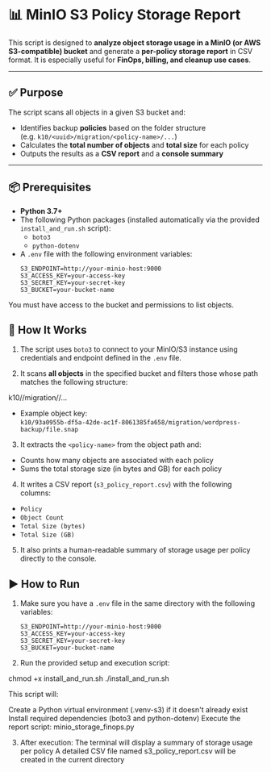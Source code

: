 # 📊 MinIO S3 Policy Storage Report

This script is designed to **analyze object storage usage in a MinIO (or AWS S3-compatible) bucket** and generate a **per-policy storage report** in CSV format. It is especially useful for **FinOps, billing, and cleanup use cases**.

---

## ✅ Purpose

The script scans all objects in a given S3 bucket and:
- Identifies backup **policies** based on the folder structure  
  (e.g. `k10/<uuid>/migration/<policy-name>/...`)
- Calculates the **total number of objects** and **total size** for each policy
- Outputs the results as a **CSV report** and a **console summary**

---

## 📦 Prerequisites

- **Python 3.7+**
- The following Python packages (installed automatically via the provided `install_and_run.sh` script):
  - `boto3`
  - `python-dotenv`
- A `.env` file with the following environment variables:
  ```dotenv
  S3_ENDPOINT=http://your-minio-host:9000
  S3_ACCESS_KEY=your-access-key
  S3_SECRET_KEY=your-secret-key
  S3_BUCKET=your-bucket-name

You must have access to the bucket and permissions to list objects.

## 🚀 How It Works

1. The script uses `boto3` to connect to your MinIO/S3 instance using credentials and endpoint defined in the `.env` file.

2. It scans **all objects** in the specified bucket and filters those whose path matches the following structure:

k10/<uuid>/migration/<policy-name>/...

- Example object key:  
  `k10/93a0955b-df5a-42de-ac1f-8061385fa658/migration/wordpress-backup/file.snap`

3. It extracts the `<policy-name>` from the object path and:
- Counts how many objects are associated with each policy
- Sums the total storage size (in bytes and GB) for each policy

4. It writes a CSV report (`s3_policy_report.csv`) with the following columns:
- `Policy`
- `Object Count`
- `Total Size (bytes)`
- `Total Size (GB)`

5. It also prints a human-readable summary of storage usage per policy directly to the console.

## ▶️ How to Run

1. Make sure you have a `.env` file in the same directory with the following variables:

   ```dotenv
   S3_ENDPOINT=http://your-minio-host:9000
   S3_ACCESS_KEY=your-access-key
   S3_SECRET_KEY=your-secret-key
   S3_BUCKET=your-bucket-name

2. Run the provided setup and execution script:

chmod +x install_and_run.sh
./install_and_run.sh

This script will:

Create a Python virtual environment (.venv-s3) if it doesn't already exist
Install required dependencies (boto3 and python-dotenv)
Execute the report script: minio_storage_finops.py

3. After execution:
   The terminal will display a summary of storage usage per policy
A detailed CSV file named s3_policy_report.csv will be created in the current directory
